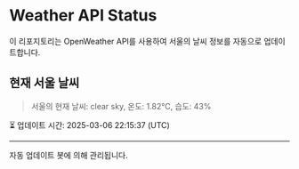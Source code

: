 
# Weather API Status

이 리포지토리는 OpenWeather API를 사용하여 서울의 날씨 정보를 자동으로 업데이트합니다.

## 현재 서울 날씨
> 서울의 현재 날씨: clear sky, 온도: 1.82°C, 습도: 43%

⏳ 업데이트 시간: 2025-03-06 22:15:37 (UTC)

---
자동 업데이트 봇에 의해 관리됩니다.
